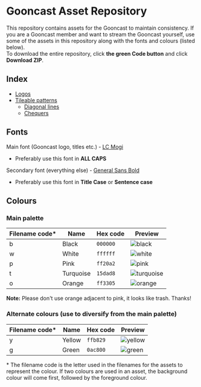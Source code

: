 # Gooncast Asset Repository
This repository contains assets for the Gooncast to maintain consistency. If you are a Gooncast member and want to stream the Gooncast yourself, use some of the assets in this repository along with the fonts and colours (listed below).  
To download the entire repository, click **the green Code button** and click **Download ZIP**.

## Index
* [Logos](logos)
* [Tileable patterns](patterns)
  * [Diagonal lines](patterns/diagonal)
  * [Chequers](patterns/chequer)

## Fonts
Main font (Gooncast logo, titles etc.) - [LC Mogi](https://fontesk.com/lc-mogi-font/)
* Preferably use this font in **ALL CAPS**

Secondary font (everything else) - [General Sans Bold](https://www.fontshare.com/fonts/general-sans)
* Preferably use this font in **Title Case** or **Sentence case**

## Colours
### Main palette
| Filename code* | Name      | Hex code | Preview                                                                                             |
|----------------|-----------|----------|-----------------------------------------------------------------------------------------------------|
| b              | Black     | `000000` | <img valign='middle' alt='black' src='https://readme-swatches.vercel.app/000000?style=circle'/>     |
| w              | White     | `ffffff` | <img valign='middle' alt='white' src='https://readme-swatches.vercel.app/FFFFFF?style=circle'/>     |
| p              | Pink      | `ff20a2` | <img valign='middle' alt='pink' src='https://readme-swatches.vercel.app/FF2082?style=circle'/>      |
| t              | Turquoise | `15dad8` | <img valign='middle' alt='turquoise' src='https://readme-swatches.vercel.app/15DAD8?style=circle'/> |
| o              | Orange    | `ff3305` | <img valign='middle' alt='orange' src='https://readme-swatches.vercel.app/FF3305?style=circle'/>    |

**Note:** Please don't use orange adjacent to pink, it looks like trash. Thanks!

### Alternate colours (use to diversify from the main palette)
| Filename code* | Name      | Hex code | Preview                                                                                             |
|----------------|-----------|----------|-----------------------------------------------------------------------------------------------------|
| y              | Yellow    | `ffb829` | <img valign='middle' alt='yellow' src='https://readme-swatches.vercel.app/FFB829?style=circle'/>    |
| g              | Green     | `0ac800` | <img valign='middle' alt='green' src='https://readme-swatches.vercel.app/0AC800?style=circle'/>     |

\* The filename code is the letter used in the filenames for the assets to represent the colour. If two colours are used in an asset, the background colour will come first, followed by the foreground colour.
